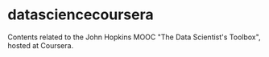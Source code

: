 # datasciencecoursera
Contents related to the John Hopkins MOOC "The Data Scientist's Toolbox", hosted at Coursera.
